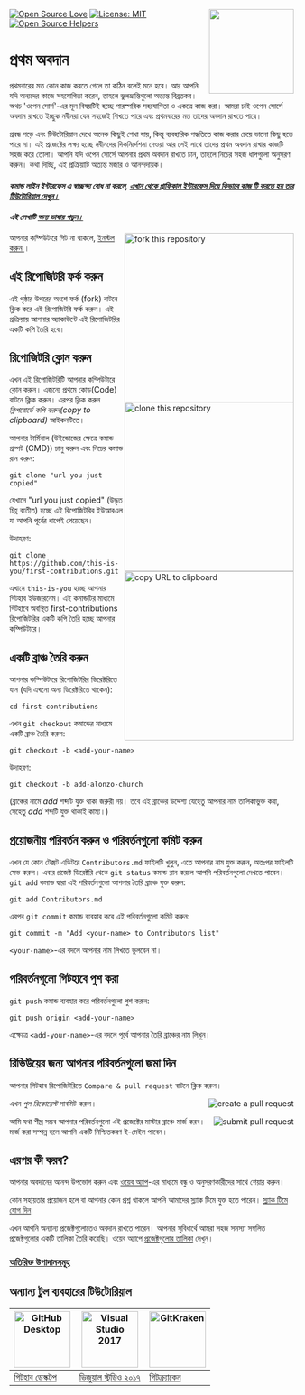 [![Open Source Love](https://badges.frapsoft.com/os/v1/open-source.svg?v=103)](https://github.com/ellerbrock/open-source-badges/)
[<img align="right" width="150" src="https://firstcontributions.github.io/assets/Readme/join-slack-team.png">](https://join.slack.com/t/firstcontributors/shared_invite/enQtNjkxNzQwNzA2MTMwLTVhMWJjNjg2ODRlNWZhNjIzYjgwNDIyZWYwZjhjYTQ4OTBjMWM0MmFhZDUxNzBiYzczMGNiYzcxNjkzZDZlMDM)
[![License: MIT](https://img.shields.io/badge/License-MIT-green.svg)](https://opensource.org/licenses/MIT)
[![Open Source Helpers](https://www.codetriage.com/roshanjossey/first-contributions/badges/users.svg)](https://www.codetriage.com/roshanjossey/first-contributions)


# প্রথম অবদান

প্রথমবারের মত কোন কাজ করতে গেলে তা কঠিন বলেই মনে হবে। আর আপনি যদি অন্যদের কাজে সহযোগিতা করেন, তাহলে ভুলভ্রান্তিগুলো অত্যন্ত বিব্রতকর। অথচ 'ওপেন সোর্স'-এর মূল বিষয়টিই হচ্ছে পারস্পরিক সহযোগিতা ও একত্রে কাজ করা। আমরা চাই ওপেন সোর্সে অবদান রাখতে ইচ্ছুক নবীনরা যেন সহজেই শিখতে পারে এবং প্রথমবারের মত তাদের অবদান রাখতে পারে।

প্রবন্ধ পড়ে এবং টিউটোরিয়াল দেখে অনেক কিছুই শেখা যায়, কিন্তু ব্যবহারিক পদ্ধতিতে কাজ করার চেয়ে ভালো কিছু হতে পারে না। এই প্রজেক্টের লক্ষ্য হচ্ছে নবীনদের দিকনির্দেশনা দেওয়া আর সেই সাথে তাদের প্রথম অবদান রাখার কাজটি সহজ করে তোলা। আপনি যদি ওপেন সোর্সে আপনার প্রথম অবদান রাখতে চান, তাহলে নিচের সহজ ধাপগুলো অনুসরণ করুন। কথা দিচ্ছি, এই প্রক্রিয়াটি অত্যন্ত মজার ও আনন্দদায়ক।

#### *কমান্ড লাইন ইন্টারফেস এ স্বাচ্ছন্দ্য বোধ না করলে, [এখান থেকে গ্রাফিকাল ইন্টারফেস দিয়ে কিভাবে কাজ টি করতে হয় তার টিউটোরিয়াল দেখুন।]( #অন্যান্য-টুল-ব্যবহারের-টিউটোরিয়াল )*

#### *এই লেখাটি [অন্য ভাষায়  পড়ুন।](translations/Translations.md)*

<img align="right" width="300" src="https://firstcontributions.github.io/assets/Readme/fork.png" alt="fork this repository" />

আপনার কম্পিউটারে গিট না থাকলে, [ ইনস্টল করুন ]( https://help.github.com/articles/set-up-git/ )।

## এই রিপোজিটরি ফর্ক করুন

এই পৃষ্ঠার উপরের অংশে ফর্ক (fork) বাটনে ক্লিক করে এই রিপোজিটরি ফর্ক করুন।
এই প্রক্রিয়ায় আপনার অ্যাকাউন্টে এই রিপোজিটরির একটি কপি তৈরি হবে।

## রিপোজিটরি ক্লোন করুন


<img align="right" width="300" src="https://firstcontributions.github.io/assets/Readme/clone.png" alt="clone this repository" />

এখন এই রিপোজিটরিটি আপনার কম্পিউটারে ক্লোন করুন। এজন্যে প্রথমে কোড(Code) বাটনে ক্লিক করুন। এরপর ক্লিক করুন *ক্লিপবোর্ডে কপি করুন(copy to clipboard)* আইকনটিতে।

আপনার টার্মিনাল (উইন্ডোজের ক্ষেত্রে কমান্ড প্রম্পট (CMD)) চালু করুন এবং নিচের কমান্ড রান করুন:

```
git clone "url you just copied"
```
যেখানে "url you just copied" (উদ্ধৃত চিহ্ণ ব্যতীত) হচ্ছে এই রিপোজিটরির ইউআরএল যা আপনি পূর্বের ধাপেই পেয়েছেন।

<img align="right" width="300" src="https://firstcontributions.github.io/assets/Readme/copy-to-clipboard.png" alt="copy URL to clipboard" />

উদাহরণ:
```
git clone https://github.com/this-is-you/first-contributions.git
```
এখানে `this-is-you` হচ্ছে আপনার গিটহাব ইউজারনেম। এই কমান্ডটির মাধ্যমে গিটহাবে অবস্থিত first-contributions রিপোজিটরির একটি কপি তৈরি হচ্ছে আপনার কম্পিউটারে।

## একটি ব্রাঞ্চ তৈরি করুন

আপনার কম্পিউটারে রিপোজিটরির ডিরেক্টরিতে যান (যদি এখনো অন্য ডিরেক্টরিতে থাকেন):

```
cd first-contributions
```
এখন `git checkout` কমান্ডের মাধ্যমে একটি ব্রাঞ্চ তৈরি করুন:
```
git checkout -b <add-your-name>
```

উদাহরণ:
```
git checkout -b add-alonzo-church
```
(ব্রাঞ্চের নামে *add* শব্দটি যুক্ত থাকা জরুরী নয়। তবে এই ব্রাঞ্চের উদ্দেশ্য যেহেতু আপনার নাম তালিকাভুক্ত করা, সেহেতু *add* শব্দটি যুক্ত থাকাই কাম্য।)

## প্রয়োজনীয় পরিবর্তন করুন ও পরিবর্তনগুলো কমিট করুন

এখন যে কোন টেক্সট এডিটরে `Contributors.md` ফাইলটি খুলুন, এতে আপনার নাম যুক্ত করুন, অতঃপর ফাইলটি সেভ করুন। এবার প্রজেক্ট ডিরেক্টরি থেকে `git status` কমান্ড রান করলে আপনি পরিবর্তনগুলো দেখতে পাবেন। `git add` কমান্ড দ্বারা এই পরিবর্তনগুলো আপনার তৈরি ব্রাঞ্চে যুক্ত করুন:
```
git add Contributors.md
```

এরপর `git commit` কমান্ড ব্যবহার করে এই পরিবর্তনগুলো কমিট করুন:
```
git commit -m "Add <your-name> to Contributors list"
```
`<your-name>`-এর বদলে আপনার নাম লিখতে ভুলবেন না।

## পরিবর্তনগুলো গিটহাবে পুশ করা

`git push` কমান্ড ব্যবহার করে পরিবর্তনগুলো পুশ করুন:
```
git push origin <add-your-name>
```
এক্ষেত্রে `<add-your-name>`-এর বদলে পূর্বে আপনার তৈরি ব্রাঞ্চের নাম লিখুন।

## রিভিউয়ের জন্য আপনার পরিবর্তনগুলো জমা দিন

আপনার গিটহাব রিপোজিটরিতে `Compare & pull request` বাটনে ক্লিক করুন।

<img style="float: right;" src="https://firstcontributions.github.io/assets/Readme/compare-and-pull.png" alt="create a pull request" />

এখন *পুল রিকোয়েস্ট* সাবমিট করুন।

<img style="float: right;" src="https://firstcontributions.github.io/assets/Readme/submit-pull-request.png" alt="submit pull request" />

আমি যথা শীঘ্র সম্ভব আপনার পরিবর্তনগুলো এই প্রজেক্টের মাস্টার ব্রাঞ্চে মার্জ করব। মার্জ করা সম্পন্ন হলে আপনি একটি নিশ্চিতকরণ ই-মেইল পাবেন।

## এরপর কী করব?

আপনার অবদানের আনন্দ উপভোগ করুন এবং [ওয়েব অ্যাপ](https://roshanjossey.github.io/first-contributions/#social-share)-এর মাধ্যমে বন্ধু ও অনুসরণকারীদের সাথে শেয়ার করুন।

কোন সহায়তার প্রয়োজন হলে বা আপনার কোন প্রশ্ন থাকলে আপনি আমাদের স্ল্যাক টিমে যুক্ত হতে পারেন। [স্ল্যাক টিমে যোগ দিন](https://firstcontributions.herokuapp.com)

এখন আপনি অন্যান্য প্রজেক্টগুলোতেও অবদান রাখতে পারেন। আপনার সুবিধার্থে আমরা সহজ সমস্যা সম্বলিত প্রজেক্টগুলোর একটি তালিকা তৈরি করেছি। ওয়েব অ্যাপে [প্রজেক্টগুলোর তালিকা](https://roshanjossey.github.io/first-contributions/#project-list) দেখুন।

### [ অতিরিক্ত উপাদানসমূহ ](../additional-material/git_workflow_senarios/additional-material.md)


## অন্যান্য টুল ব্যবহারের টিউটোরিয়াল

|<a href="https://github.com/firstcontributions/first-contributions/blob/master/gui-tool-tutorials/github-desktop-tutorial.md"><img alt="GitHub Desktop" src="https://desktop.github.com/images/desktop-icon.svg" width="100"></a>|<a href="https://github.com/firstcontributions/first-contributions/blob/master/gui-tool-tutorials/github-windows-vs2017-tutorial.md"><img alt="Visual Studio 2017" src="https://upload.wikimedia.org/wikipedia/commons/thumb/6/61/Visual_Studio_2017_logo_and_wordmark.svg/2000px-Visual_Studio_2017_logo_and_wordmark.svg.png" width="100"></a>|<a href="https://github.com/firstcontributions/first-contributions/blob/master/gui-tool-tutorials/gitkraken-tutorial.md"><img alt="GitKraken" src="https://firstcontributions.github.io/assets/Readme/assets/gk-icon.png" width="100"></a>|
|---|---|---|
|[গিটহাব ডেস্কটপ](../github-desktop-tutorial.md)|[ভিজুয়াল স্টুডিও ২০১৭](../github-windows-vs2017-tutorial.md)|[গিটক্র্যাকেন](../gitkraken-tutorial.md)|



